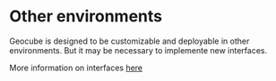 # Other environments

Geocube is designed to be customizable and deployable in other environments. But it may be necessary to implemente new interfaces.

More information on interfaces [here](../architecture/interfaces.md)